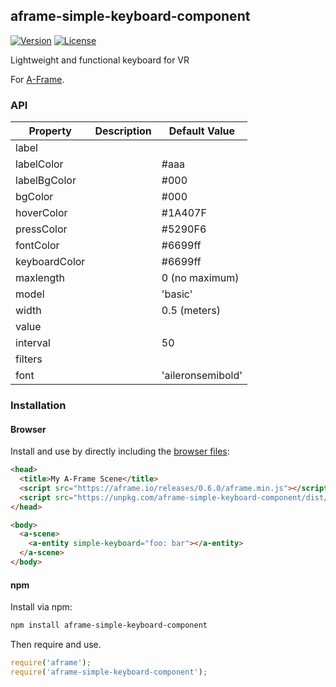 ## aframe-simple-keyboard-component

[![Version](http://img.shields.io/npm/v/aframe-simple-keyboard-component.svg?style=flat-square)](https://npmjs.org/package/aframe-simple-keyboard-component)
[![License](http://img.shields.io/npm/l/aframe-simple-keyboard-component.svg?style=flat-square)](https://npmjs.org/package/aframe-simple-keyboard-component)

Lightweight and functional keyboard for VR

For [A-Frame](https://aframe.io).

### API

| Property | Description | Default Value |
| -------- | ----------- | ------------- |
| label |   |  <empty string> |
| labelColor |   |  #aaa |
| labelBgColor |   |  #000 |
| bgColor |   |  #000 |
| hoverColor |   |  #1A407F |
| pressColor |   |  #5290F6 |
| fontColor |   |  #6699ff |
| keyboardColor |   |  #6699ff |
| maxlength |   |  0 (no maximum) |
| model |   | 'basic' |
| width |   | 0.5 (meters) |
| value |   |  <empty string> |
| interval |   |  50 |
| filters |   | <none> |
| font |   | 'aileronsemibold' |

### Installation

#### Browser

Install and use by directly including the [browser files](dist):

```html
<head>
  <title>My A-Frame Scene</title>
  <script src="https://aframe.io/releases/0.6.0/aframe.min.js"></script>
  <script src="https://unpkg.com/aframe-simple-keyboard-component/dist/aframe-simple-keyboard-component.min.js"></script>
</head>

<body>
  <a-scene>
    <a-entity simple-keyboard="foo: bar"></a-entity>
  </a-scene>
</body>
```

#### npm

Install via npm:

```bash
npm install aframe-simple-keyboard-component
```

Then require and use.

```js
require('aframe');
require('aframe-simple-keyboard-component');
```

